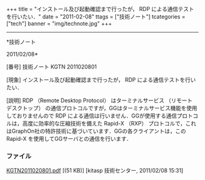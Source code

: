 ﻿+++
title = "インストール及び起動確認まで行ったが， RDP による通信テストを行いたい．"
date = "2011-02-08"
ttags = ["技術ノート"]
tcategories = ["tech"]
banner = "img/technote.jpg"
+++

-----------------------------------------------------------------------------------------------------------------------------

*技術ノート

2011/02/08*


[番号]
技術ノート KGTN 2011020801

[現象]
インストール及び起動確認まで行ったが， RDP による通信テストを行いたい．

[説明]
RDP （Remote Desktop Protocol） はターミナルサービス （リモート
デスクトップ）
の通信プロトコルですが，GGはターミナルサービス機能を使用しておりませんので
RDP
による通信は行いません．GGが使用する通信プロトコルは，高度に効率的な圧縮技術を備えた
Rapid-X （RXP）
プロトコルで，これはGraphOn社の特許技術に基づいています．GGの各クライアントは，この
Rapid-X を使用してGGサーバとの通信を行います．


### ファイル

 
 


[KGTN2011020801.pdf](http://techreport.kitasp.net/attachments/download/473/KGTN2011020801.pdf)
 [(51 KB)] [kitasp 技術センター, 2011/02/08
15:31]


 


 

